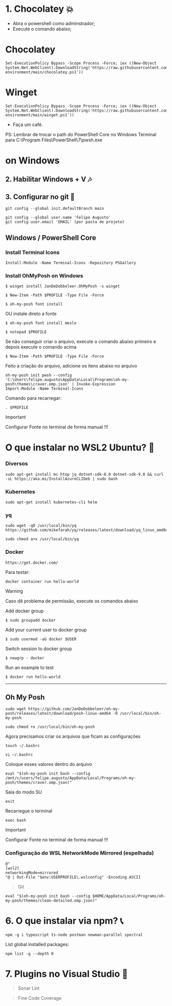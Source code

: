 # 1. Chocolatey :boom:

+ Abra o powershell como adminstrador;
+ Execute o comando abaixo;

# Chocolatey
````
Set-ExecutionPolicy Bypass -Scope Process -Force; iex ((New-Object System.Net.WebClient).DownloadString('https://raw.githubusercontent.com/felipementel/my-environment/main/chocolatey.ps1'))
````
# Winget
````
Set-ExecutionPolicy Bypass -Scope Process -Force; iex ((New-Object System.Net.WebClient).DownloadString('https://raw.githubusercontent.com/felipementel/my-environment/main/winget.ps1'))
````
+ Faça um café.

PS: Lembrar de trocar o path do PowerShell Core no Windows Terminal para C:\Program Files\PowerShell\7\pwsh.exe

# on Windows
## 2. Habilitar Windows + V :notes:

## 3. Configurar no git :cop:

````git
git config --global init.defaultBranch main

git config --global user.name 'Felipe Augusto'
git config user.email 'EMAIL' (por pasta de projeto)
````
## Windows / PowerShell Core

### Install Terminal Icons

````
Install-Module -Name Terminal-Icons -Repository PSGallery
````
### Install OhMyPosh on Windows
````
$ winget install JanDeDobbeleer.OhMyPosh -s winget	
````
````
$ New-Item -Path $PROFILE -Type File -Force
````
````
$ oh-my-posh font install
````
  OU instale direto a fonte
````
$ oh-my-posh font install meslo
````
````     
$ notepad $PROFILE
````
Se não conseguir criar o arquivo, execute o comando abaixo primeiro e depois execute o comando acima
````   
$ New-Item -Path $PROFILE -Type File -Force
````

Feito a criação do arquivo, adicione os itens abaixo no arquivo
````
oh-my-posh init pwsh --config 'C:\Users\felipe.augusto\AppData\Local\Programs\oh-my-posh\themes\craver.omp.json' | Invoke-Expression
Import-Module -Name Terminal-Icons
````

Comando para recarregar:
````
. $PROFILE
````

> [!IMPORTANT]
> Configurar Fonte no terminal de forma manual !!!

## 

# O que instalar no WSL2 Ubuntu? :triangular_flag_on_post:
### Diversos
````
sudo apt-get install mc htop jq dotnet-sdk-8.0 dotnet-sdk-9.0 && curl -sL https://aka.ms/InstallAzureCLIDeb | sudo bash
````
### Kubernetes
````
sudo apt-get install kubernetes-cli helm
````
### yq
````
sudo wget -qO /usr/local/bin/yq https://github.com/mikefarah/yq/releases/latest/download/yq_linux_amd64
````
````
sudo chmod a+x /usr/local/bin/yq
````
### Docker
````
https://get.docker.com/
````
Para testar:
````
docker container run hello-world
````

> [!WARNING]
> Caso dê problema de permissão, execute os comandos abaixo

Add docker group
````
$ sudo groupadd docker
````
Add your current user to docker group
````
$ sudo usermod -aG docker $USER
````
Switch session to docker group
````
$ newgrp - docker
````
Run an example to test
````
$ docker run hello-world
````
---
## Oh My Posh
````
sudo wget https://github.com/JanDeDobbeleer/oh-my-posh/releases/latest/download/posh-linux-amd64 -O /usr/local/bin/oh-my-posh
````
````
sudo chmod +x /usr/local/bin/oh-my-posh
````

Agora precisamos criar os arquivos que ficam as configurações
````
touch ~/.bashrc
````
````
vi ~/.bashrc
````
Coloque esses valores dentro do arquivo
````
eval "$(oh-my-posh init bash --config /mnt/c/users/felipe.augusto/AppData/Local/Programs/oh-my-posh/themes/craver.omp.json)"
````
Saia do modo SU
````
exit
````
Recarregue o terminal
````
exec bash
````
> [!IMPORTANT]
> Configurar Fonte no terminal de forma manual !!!

### Configuração do WSL NetworkMode Mirrored (espelhada)

````
@"
[wsl2]
networkingMode=mirrored
"@ | Out-File "$env:USERPROFILE\.wslconfig" -Encoding ASCII
````

> Git
````
eval "$(oh-my-posh init bash --config $HOME/AppData/Local/Programs/oh-my-posh/themes/clean-detailed.omp.json)"
````

# 6. O que instalar via npm? :telephone_receiver:

````node
npm -g i typescript ts-node postman newman-parallel spectral
````
List global installed packages: 
````node
npm list -g --depth 0
````

# 7. Plugins no Visual Studio :mushroom:
> Sonar Lint

> Fine Code Coverage
